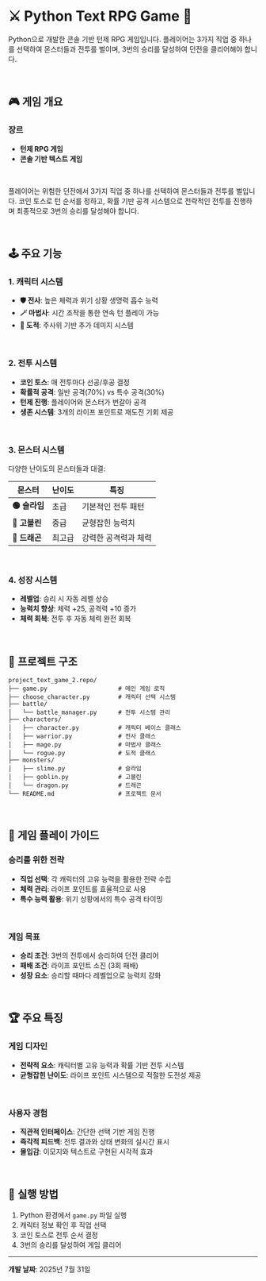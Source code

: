 # ⚔️ Python Text RPG Game 🏰

Python으로 개발한 콘솔 기반 턴제 RPG 게임입니다. 플레이어는 3가지 직업 중 하나를 선택하여 몬스터들과 전투를 벌이며, 3번의 승리를 달성하여 던전을 클리어해야 합니다.

<br>

## 🎮 게임 개요

### 장르
- **턴제 RPG 게임**
- **콘솔 기반 텍스트 게임**

<br>

플레이어는 위험한 던전에서 3가지 직업 중 하나를 선택하여 몬스터들과 전투를 벌입니다. 코인 토스로 턴 순서를 정하고, 확률 기반 공격 시스템으로 전략적인 전투를 진행하며 최종적으로 3번의 승리를 달성해야 합니다.

<br>

## 🕹️ 주요 기능

### 1. 캐릭터 시스템
- **🛡️ 전사**: 높은 체력과 위기 상황 생명력 흡수 능력
- **🪄 마법사**: 시간 조작을 통한 연속 턴 플레이 가능
- **🎲 도적**: 주사위 기반 추가 데미지 시스템

<br>

### 2. 전투 시스템
- **코인 토스**: 매 전투마다 선공/후공 결정
- **확률적 공격**: 일반 공격(70%) vs 특수 공격(30%)
- **턴제 진행**: 플레이어와 몬스터가 번갈아 공격
- **생존 시스템**: 3개의 라이프 포인트로 재도전 기회 제공

<br>

### 3. 몬스터 시스템
다양한 난이도의 몬스터들과 대결:

| 몬스터 | 난이도 | 특징 |
|-------|-------|------|
| **🟢 슬라임** | 초급 | 기본적인 전투 패턴 |
| **👹 고블린** | 중급 | 균형잡힌 능력치 |
| **🐉 드래곤** | 최고급 | 강력한 공격력과 체력 |

<br>

### 4. 성장 시스템
- **레벨업**: 승리 시 자동 레벨 상승
- **능력치 향상**: 체력 +25, 공격력 +10 증가
- **체력 회복**: 전투 후 자동 체력 완전 회복

<br>

## 📁 프로젝트 구조

```
project_text_game_2.repo/
├── game.py                    # 메인 게임 로직
├── choose_character.py        # 캐릭터 선택 시스템
├── battle/
│   └── battle_manager.py      # 전투 시스템 관리
├── characters/
│   ├── character.py           # 캐릭터 베이스 클래스
│   ├── warrior.py             # 전사 클래스
│   ├── mage.py                # 마법사 클래스
│   └── rogue.py               # 도적 클래스
├── monsters/
│   ├── slime.py               # 슬라임
│   ├── goblin.py              # 고블린
│   └── dragon.py              # 드래곤
└── README.md                  # 프로젝트 문서
```

<br>

## 🎯 게임 플레이 가이드

### 승리를 위한 전략
- **직업 선택**: 각 캐릭터의 고유 능력을 활용한 전략 수립
- **체력 관리**: 라이프 포인트를 효율적으로 사용
- **특수 능력 활용**: 위기 상황에서의 특수 공격 타이밍

<br>

### 게임 목표
- **승리 조건**: 3번의 전투에서 승리하여 던전 클리어
- **패배 조건**: 라이프 포인트 소진 (3회 패배)
- **성장 요소**: 승리할 때마다 레벨업으로 능력치 강화

<br>

## 🏆 주요 특징

### 게임 디자인
- **전략적 요소**: 캐릭터별 고유 능력과 확률 기반 전투 시스템
- **균형잡힌 난이도**: 라이프 포인트 시스템으로 적절한 도전성 제공

<br>

### 사용자 경험
- **직관적 인터페이스**: 간단한 선택 기반 게임 진행
- **즉각적 피드백**: 전투 결과와 상태 변화의 실시간 표시
- **몰입감**: 이모지와 텍스트로 구현된 시각적 효과

<br>

## 🚀 실행 방법

1. Python 환경에서 `game.py` 파일 실행
2. 캐릭터 정보 확인 후 직업 선택
3. 코인 토스로 전투 순서 결정
4. 3번의 승리를 달성하여 게임 클리어

---

**개발 날짜**: 2025년 7월 31일
